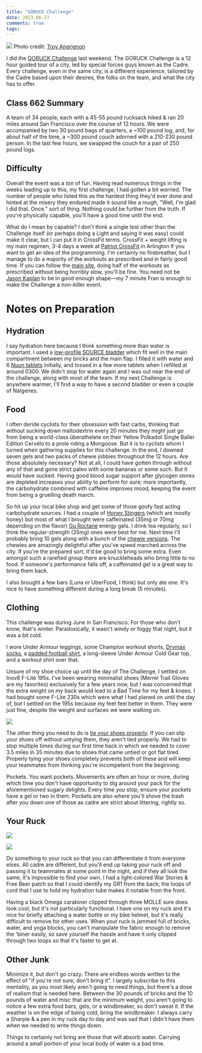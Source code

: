 ```yaml
---
title: "GORUCK Challenge"
date: 2013-06-27
comments: true
tags: 
---
```

<a href="https://www.flickr.com/photos/dinomite/9157378869/"><img src="https://farm4.staticflickr.com/3713/9157378869_d05b4078ef_z.jpg"/></a>
Photo credit: [Troy Angrignon](http://www.facebook.com/troyangrignon)

I did the [GORUCK Challenge](https://www.goruck.com/events/Challenge) last
weekend.  The GORUCK Challenge is a 12 hour guided tour of a city, led by
special forces guys known as the Cadre.  Every challenge, even in the same city,
is a different experience, tailored by the Cadre based upon their desires, the
folks on the team, and what the city has to offer.

## Class 662 Summary
A team of 34 people, each with a 45-55 pound rucksack hiked & ran 20 miles
around San Francisco over the course of 12 hours.  We were accompanied by two 30
pound bags of quarters, a ~100 pound log, and, for about half of the time,
a ~300 pound couch adorned with a 210-230 pound person. In the last few hours,
we swapped the couch for a pair of 250 pound logs.

## Difficulty
Overall the event was a *ton* of fun.  Having read numerous things in the weeks
leading up to this, my first challenge, I had gotten a bit worried.  The number
of people who listed this as the hardest thing they'd ever done and hinted
at the misery they endured made it sound like a rough, "Well, I'm glad I did
that. Once." sort of thing.  Nothing could be further from the truth.  If
you're physically capable, you'll have a good time until the end.

What do I mean by capable?  I don't think a single test other than the Challenge
itself (or perhaps doing a Light and saying it was easy) could make it clear,
but I can put it in CrossFit terms.  CrossFit + weight lifting is my main
regimen, 3-4 days a week at [Patriot CrossFit](http://www.patriotcrossfit.com/blog/)
in Arlington if you want to get an idea of the programming.  I'm certainly no
firebreather, but I manage to do a majority of the workouts as prescribed and
in fairly good time.  If you can follow the [main site](http://www.crossfit.com/),
doing half of the workouts as prescribed without being horribly slow, you'll be
fine.  You need not be [Jason Kaplan](http://www.youtube.com/watch?v=xJ27XzR3HJc)
to be in good enough shape—my 7 minute Fran is enough to make the Challenge a
non-killer event.

# Notes on Preparation

## Hydration
I say hydration here because I think something more than water is important.
I used a [low-profile SOURCE bladder](https://www.goruck.com/Gear/Details/low-profile-hydration-bladder)
which fit well in the main compartment between my bricks and the main flap.
I filled it with water and 6 [Nuun tablets](https://www.amazon.com/dp/B001QW1L72/ref=as_li_ss_til?tag=dinomitenet-20&camp=0&creative=0&linkCode=as4&creativeASIN=B001QW1L72&adid=16NHVNWNJT4379CHRA7K&)
initially, and tossed in a few more tablets when I refilled at around 0300.  We
didn't stop for water again and I was out near the end of the challenge, along
with most of the team.  If my next Challenge is anywhere warmer, I'll find a way
to have a second bladder or even a couple of Nalgenes.

## Food
I often deride cyclists for their obsession with fast carbs, thinking that
without sucking down maltodextrin every 20 minutes they might just go from being
a world-class überathelete on their Yellow Polkadot Single Baller Edition
Cervélo to a prole riding a Mongoose.  But it is to cyclists whom I turned when
gathering supplies for this challenge.  In the end, I downed seven gels and two
packs of chewie jobbies throughout the 12 hours.  Are those absolutely
necessary?  Not at all, I could have gotten through without any of that and
gone strict paleo with some bananas or some such.  But it would have sucked.
Having good blood sugar support after glycogen stores are depleted increases
your ability to perform for sure; more importantly, the carbohydrate combined
with caffeine improves mood, keeping the event from being a gruelling death
march.

So hit up your local bike shop and get some of those goofy fast acting
carbohydrate sources.  I had a couple of [Honey Stingers](https://www.amazon.com/dp/B0010TADUW/ref=as_li_ss_til?tag=dinomitenet-20&camp=0&creative=0&linkCode=as4&creativeASIN=B0010TADUW&adid=01XQGWDWXR3T3TSYGRMM&)
(which are mostly honey) but most of what I brought were caffeinated (35mg or
70mg depending on the flavor) [Gu Roctane](https://www.amazon.com/dp/B007I6NLFU/ref=as_li_ss_til?tag=dinomitenet-20&camp=0&creative=0&linkCode=as4&creativeASIN=B007I6NLFU&adid=0YDREPJX49416514ZN73&)
energy gels.  I drink tea regularly, so I think the regular-strength (35mg) ones
were best for me.  Next time I'll probably bring 10 gels along with a bunch of
the [chewie versions](https://www.amazon.com/dp/B0041HKO3G/ref=as_li_ss_til?tag=dinomitenet-20&camp=0&creative=0&linkCode=as4&creativeASIN=B0041HKO3G&adid=1KMX5P2VRMECJ8Q9Q0NJ&).
The chewies are amazingly delightful after you've speed marched across the city.
If you're the prepared sort, it'd be good to bring some extra.  Even amongst
such a rarefied group there are knuckleheads who bring little to no food.  If
someone's performance falls off, a caffeinated gel is a great way to bring them
back.

I also brought a few bars (Luna or UberFood, I think) but only ate one.  It's
nice to have something different during a long break (5 minutes).

## Clothing
This challenge was during June in San Francisco.  For those who don't know,
that's winter.  Paradoxically, it wasn't windy *or* foggy that night, but it was
a bit cold.

I wore Under Armour leggings, some Champion workout shorts, [Drymax socks](http://www.drymaxsocks.com/running_hyper_thin.php),
a [padded football shirt](https://www.amazon.com/dp/B00275Q8ZW/ref=as_li_ss_til?tag=dinomitenet-20&camp=0&creative=0&linkCode=as4&creativeASIN=B00275Q8ZW&adid=0JWP8VED4W44F2TK8VZ7&),
a long-sleeve Under Armour Cold Gear top, and a workout shirt over that.

Unsure of my shoe choice up until the day of The Challenge, I settled on Inov8
F-Lite 195s.  I've been wearing minimalist shoes (Merrel Trail Gloves are my
favorites) exclusively for a few years now, but I was concerned that the extra
weight on my back would lead to a Bad Time for my feet & knees.  I had bought
some F-Lite 230s which were what I had planed on until the day of, but I settled
on the 195s because my feet feel better in them.  They were just fine, despite
the weight and surfaces we were walking on.

<a href="http://www.fieggen.com/shoelace/surgeonknot.htm"><img src="http://www.fieggen.com/Dont_Link/FinishedSurgeonKnot1.jpg"/></a>

The other thing you need to do is [tie your shoes properly](http://www.fieggen.com/shoelace/surgeonknot.htm).
If you can slip your shoes off without untying them, they aren't tied properly.
We had to stop multiple times during our first time hack in which we needed to
cover 3.5 miles in 35 minutes due to shoes that came untied or got flat tired.
Properly tying your shoes completely prevents both of these and will keep your
teammates from thinking you're incompetent from the beginning.

Pockets.  You want pockets.  Movements are often an hour or more, during which
time you don't have opportunity to dig around your pack for the aforementioned
sugary delights.  Every time you stop, ensure your pockets have a gel or two in
them.  Pockets are also where you'll shove the trash after you down one of those
as cadre are strict about littering, rightly so.

## Your Ruck

<a href="https://www.flickr.com/photos/dinomite/9159389132/"><img src="https://farm6.staticflickr.com/5540/9159389132_4c88fea201_c.jpg"/></a>

<a href="https://www.flickr.com/photos/dinomite/9159343672/"><img class="image-right" src="https://farm4.staticflickr.com/3667/9159343672_fa6d911781.jpg"/></a>

Do something to your ruck so that you can differentiate it from everyone elses.
All cadre are different, but you'll end up taking your ruck off and passing it
to teammates at some point in the night, and if they all look the same, it's
impossible to find your own.  I had a light-colored War Stories & Free Beer
patch so that I could identify my GR1 from the back; the loops of cord that I
use to hold my hydration tube makes it notable from the front.

Having a black Omega carabiner clipped through three MOLLE sure does look cool,
but it's not particularly funcitonal.  I have one on my ruck and it's nice for
briefly attaching a water bottle or my bike helmet, but it's really difficult
to remove for other uses.  When your ruck is jammed full of bricks, water, and
yoga blocks, you can't manipulate the fabric enough to remove the 'biner
easily, so save yourself the hassle and have it only clipped through two loops
so that it's faster to get at.


## Other Junk

Minimize it, but don't go crazy.  There are endless words written to the effect
of "if you're not sure, don't bring it".  I largely subscribe to this mentality,
as you most likely aren't going to need things, but there's a dose of realism
that is needed here.  Between the 30 pounds of bricks and the 10 pounds of
water and misc that are the minimum weight, you aren't going to notice a few
extra food bars, gels, or a windbreaker, so don't sweat it.  If the weather is
on the edge of being cold, bring the windbreaker.  I always carry a Sharpie &
a pen in my ruck day to day and was sad that I didn't have them when we needed
to write things down.

Things to certainly not bring are those that will absorb water.  Carrying around
a small portion of your local body of water is a bad time.
